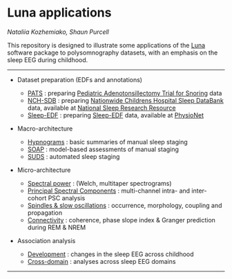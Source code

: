 # Luna applications

_Nataliia Kozhemiako, Shaun Purcell_

This repository is designed to illustrate some applications of the
[Luna](http://zzz.bwh.harvard.edu/luna/) software package to
polysomnography datasets, with an emphasis on the sleep EEG during
childhood.

---

 - Dataset preparation (EDFs and annotations)
   - [PATS](1-preparation/pats/README.md) : preparing [Pediatric Adenotonsillectomy Trial for Snoring](https://patstrial.org) data
   - [NCH-SDB](1-preparation/nch-sdb/README.md) : preparing [Nationwide Childrens Hospital Sleep DataBank](https://sleepdata.org/datasets/nchsdb) data, available at [National Sleep Research Resource](http://sleepdata.org)
   - [Sleep-EDF](1-preparation/sleep-edf/README.md) : preparing [Sleep-EDF](https://physionet.org/content/sleep-edfx/1.0.0/) data, available at [PhysioNet](https://physionet.org)

 - Macro-architecture
   - [Hypnograms](2-macro/hypnograms/README.md) : basic summaries of manual sleep staging
   - [SOAP](2-macro/soap/README.md) : model-based assessments of manual staging
   - [SUDS](2-macro/suds/README.md) : automated sleep staging

 - Micro-architecture
   - [Spectral power](3-micro/power/README.md) : (Welch, multitaper spectrograms)
   - [Principal Spectral Components](3-micro/psc/README.md) : multi-channel intra- and inter-cohort PSC analysis 
   - [Spindles & slow oscillations](3-micro/spindles/README.md) : occurrence, morphology, coupling and propagation
   - [Connectivity](3-micro-connectivity/README.md) : coherence, phase slope index & Granger prediction during REM & NREM

 - Association analysis
   - [Development](4-association/development/README.md) : changes in the sleep EEG across childhood 
   - [Cross-domain](4-association/cross-domain/README.md) : analyses across sleep EEG domains

---

